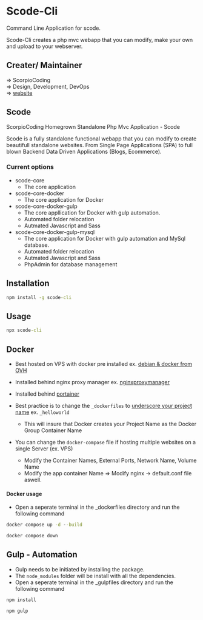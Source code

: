 # Scode-Cli

Command Line Application for scode.

Scode-Cli creates a php mvc webapp that you can modify, make your own and upload to your webserver.

## Creater/ Maintainer

=> ScorpioCoding  
=> Design, Development, DevOps  
=> [website](https://scorpiocoding.com)

## Scode

ScorpioCoding Homegrown Standalone Php Mvc Application - Scode

Scode is a fully standalone functional webapp that you can modify to create beautifull standalone websites.
From Single Page Applications (SPA) to full blown Backend Data Driven Applications (Blogs, Ecommerce).

### Current options

- scode-core
  - The core application
- scode-core-docker
  - The core application for Docker
- scode-core-docker-gulp
  - The core appllication for Docker with gulp automation.
  - Automated folder relocation
  - Autmated Javascript and Sass
- scode-core-docker-gulp-mysql
  - The core application for Docker with gulp automation and MySql database.
  - Automated folder relocation
  - Autmated Javascript and Sass
  - PhpAdmin for database management

## Installation

```cmd
npm install -g scode-cli
```

## Usage

```cmd
npx scode-cli
```

## Docker

- Best hosted on VPS with docker pre installed ex. [debian & docker from OVH](https://ovh.nl)
- Installed behind nginx proxy manager ex. [nginxproxymanager](https://nginxproxymanager.com/)
- Installed behind [portainer](https://www.portainer.io/)

- Best practice is to change the `_dockerfiles` to <ins>underscore your project name</ins> ex. `_helloworld`

  - This will insure that Docker creates your Project Name as the Docker Group Container Name

- You can change the `docker-compose` file if hosting multiple websites on a single Server (ex. VPS)
  - Modify the Container Names, External Ports, Network Name, Volume Name
  - Modify the app container Name => Modify nginx -> default.conf file aswell.

#### Docker usage

- Open a seperate terminal in the \_dockerfiles directory and run the following command

```cmd
docker compose up -d --build
```

```cmd
docker compose down
```

## Gulp - Automation

- Gulp needs to be initiated by installing the package.
- The `node_modules` folder will be install with all the dependencies.
- Open a seperate terminal in the \_gulpfiles directory and run the following command

```cmd
npm install
```

```cmd
npm gulp
```

